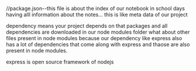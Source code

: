 //package.json--this file is about the index of our notebook in school days having alll information about the notes... this is like meta data of our project

dependency means your project depends on that packages and all dependencies are downloaded in our node modules folder
what about other files present in node modules because our dependency like express also has a lot of dependencies that come along with express and thaose are also present in node modules.

express is open source framework of nodejs